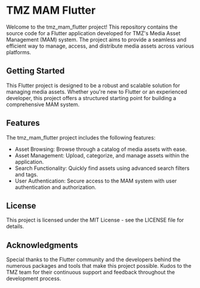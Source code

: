<h1>TMZ MAM Flutter</h1>
<p>Welcome to the tmz_mam_flutter project! This repository contains the source code for a Flutter application developed for TMZ's Media Asset Management (MAM) system. The project aims to provide a seamless and efficient way to manage, access, and distribute media assets across various platforms.</p>

<h2>Getting Started</h2>
<p>This Flutter project is designed to be a robust and scalable solution for managing media assets. Whether you're new to Flutter or an experienced developer, this project offers a structured starting point for building a comprehensive MAM system.</p>

<h2>Features</h2>
<p>The tmz_mam_flutter project includes the following features:</p>

<ul>
<li>Asset Browsing: Browse through a catalog of media assets with ease.</li>
<li>Asset Management: Upload, categorize, and manage assets within the application.</li>
<li>Search Functionality: Quickly find assets using advanced search filters and tags.</li>
<li>User Authentication: Secure access to the MAM system with user authentication and authorization.</li>
</ul>
<h2>License</h2>
<p>This project is licensed under the MIT License - see the LICENSE file for details.</p>

<h2>Acknowledgments</h2>
<p>Special thanks to the Flutter community and the developers behind the numerous packages and tools that make this project possible.
Kudos to the TMZ team for their continuous support and feedback throughout the development process.</p>